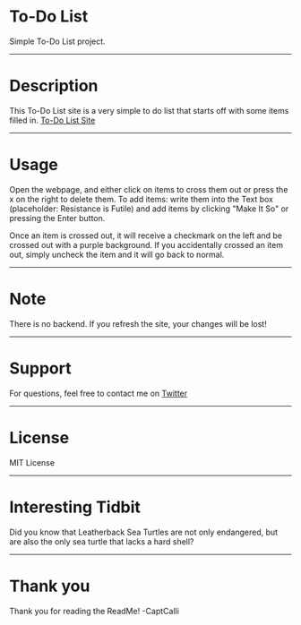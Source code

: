 # To-Do List

Simple To-Do List project. 

---

# Description

This To-Do List site is a very simple to do list that starts off with some items filled in. 
[To-Do List Site](https://captcalli.github.io/ToDoList/)

---

# Usage

Open the webpage, and either click on items to cross them out or press the x on the right to delete them. 
To add items: write them into the Text box (placeholder: Resistance is Futile) and add items by clicking "Make It So" or pressing the Enter button.

Once an item is crossed out, it will receive a checkmark on the left and be crossed out with a purple background. 
If you accidentally crossed an item out, simply uncheck the item and it will go back to normal.

---

# Note

There is no backend. If you refresh the site, your changes will be lost!

---

# Support

For questions, feel free to contact me on [Twitter](https://twitter.com/captcalli)

---

# License

MIT License

---

# Interesting Tidbit
Did you know that Leatherback Sea Turtles are not only endangered, but are also the only sea turtle that lacks a hard shell?

---

# Thank you

Thank you for reading the ReadMe!
-CaptCalli